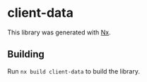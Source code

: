 # client-data

This library was generated with [Nx](https://nx.dev).

## Building

Run `nx build client-data` to build the library.
